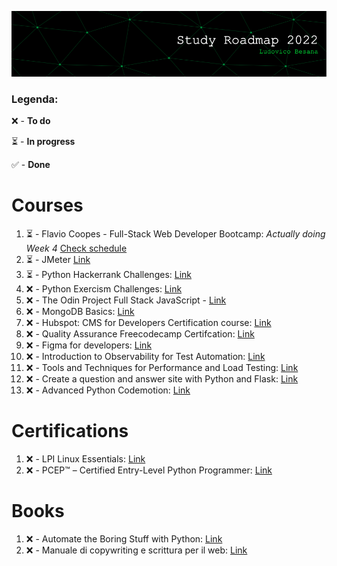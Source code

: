 ![github-header-image](github-header-image.png)

### Legenda:

❌ - **To do**

⏳ - **In progress**

✅ - **Done**

# Courses

1) ⏳ - Flavio Coopes - Full-Stack Web Developer Bootcamp:  *Actually doing Week 4* [Check schedule](https://bootcamp.dev/schedule/)
2) ⏳ - JMeter [Link](https://www.udemy.com/course/jmeter-step-by-step-for-beginners/)
3) ⏳ - Python Hackerrank Challenges: [Link](https://www.hackerrank.com/domains/python)
4) ❌ - Python Exercism Challenges: [Link](https://exercism.org/tracks/python)
5) ❌ - The Odin Project Full Stack JavaScript - [Link](https://www.theodinproject.com/paths/full-stack-javascript)
6) ❌ - MongoDB Basics: [Link](https://university.mongodb.com/courses/M001/about)
7) ❌ - Hubspot: CMS for Developers Certification course: [Link](https://academy.hubspot.com/courses/cms-for-developers)     
8) ❌ - Quality Assurance Freecodecamp Certifcation: [Link](https://www.freecodecamp.org/learn/quality-assurance/)
9) ❌ - Figma for developers: [Link](https://frontendmasters.com/courses/figma/)
10) ❌ - Introduction to Observability for Test Automation: [Link](https://testautomationu.applitools.com/observability-for-test-automation/)
11) ❌ - Tools and Techniques for Performance and Load Testing: [Link](https://testautomationu.applitools.com/performance-and-load-testing/)
12) ❌ - Create a question and answer site with Python and Flask: [Link](https://www.codemotion.com/learning/tp/creare-un-sito-di-domande-e-risposte-con-python-e-flask-1116/enrolled)
13) ❌ - Advanced Python Codemotion: [Link](https://www.codemotion.com/learning/tp/python-avanzato-1465/enrolled)


# Certifications

1) ❌ - LPI Linux Essentials: [Link](https://www.lpi.org/our-certifications/linux-essentials-overview)
2) ❌ - PCEP™ – Certified Entry-Level Python Programmer: [Link](https://pythoninstitute.org/pcep)

# Books

1) ❌ - Automate the Boring Stuff with Python: [Link](https://automatetheboringstuff.com/)
2) ❌ - Manuale di copywriting e scrittura per il web: [Link](https://www.amazon.it/Manuale-copywriting-scrittura-strumenti-scrivere/dp/8820388006/ref=asc_df_8820388006/?tag=googshopit-21&linkCode=df0&hvadid=279885803755&hvpos=&hvnetw=g&hvrand=904659144321222928&hvpone=&hvptwo=&hvqmt=&hvdev=c&hvdvcmdl=&hvlocint=&hvlocphy=1008463&hvtargid=pla-552773746307&psc=1)

